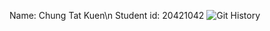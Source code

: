 Name: Chung Tat Kuen\n
Student id: 20421042
![Git History](https://user-images.githubusercontent.com/55206747/64798357-72015e80-d5b5-11e9-914c-540749be9403.png)
